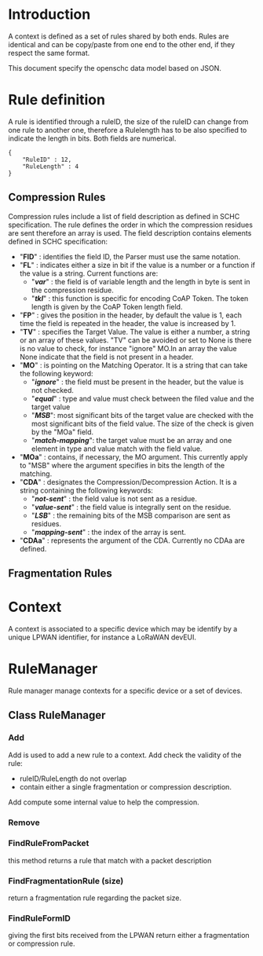 # Introduction

A context is defined as a set of rules shared by both ends. Rules are identical and can be
copy/paste from one end to the other end, if they respect the same format.

This document specify the openschc data model based on JSON. 

# Rule definition

A rule is identified through a ruleID, the size of the ruleID can change from one rule to
another one, therefore a Rulelength has to be also specified to indicate the length in bits.
Both fields are numerical.


 	{
 		"RuleID" : 12,
 		"RuleLength" : 4
    }
 
 ## Compression Rules
 
Compression rules include a list of field description as defined in SCHC specification. 
The rule defines the order in which the compression residues are sent therefore an array is used.
The field description contains elements defined in SCHC specification:
* "**FID**" : identifies the field ID, the Parser must use the same notation.
* "**FL**"  : indicates either a size in bit if the value is a number or a function if the 
value is a string. Current functions are:
  * "_**var**_" : the field is of variable length and the length in byte is sent in the compression residue.
  * "_**tkl**_" : this function is specific for encoding CoAP Token. The token length is given by the CoAP Token length field.
* "**FP**" : gives the position in the header, by default the value is 1, each time the field is repeated in the header, the value is increased by 1. 
* "**TV**" : specifies the Target Value. The value is either a number, a string or an array of these values. "TV" can be avoided or set to None is there is no value to check, for instance "ignore" MO.In an array the value None indicate that 
the field is not present in a header.  
* "**MO**" : is pointing on the Matching Operator. It is a string that can take the following keyword:
  * "_**ignore**_" : the field must be present in the header, but the value is not checked.
  * "_**equal**_" : type and value must check between the filed value and the target value
  * "_**MSB**_": most significant bits of the target value are checked with the most significant bits of the field value. The size of the check is given by the "MOa" field.
  * "_**match-mapping**_": the target value must be an array and one element in type and value match with the field value.
* "**MOa**" : contains, if necessary, the MO argument. This currently apply to "MSB" where the argument specifies in bits the length of the matching.
* "**CDA**" : designates the Compression/Decompression Action. It is a string containing the following keywords:
   * "_**not-sent**_" : the field value is not sent as a residue.
   * "_**value-sent**_" : the field value is integrally sent on the residue. 
   * "_**LSB**_" : the remaining bits of the MSB comparison are sent as residues.
   * "_**mapping-sent**_" : the index of the array is sent.
* "**CDAa**" : represents the argument of the CDA. Currently no CDAa are defined.
  
     
 
 
 ## Fragmentation Rules
 
 
 # Context
 
 A context is associated to a specific device which may be identify by a unique LPWAN 
 identifier, for instance a LoRaWAN devEUI.
 

 # RuleManager 
 
 Rule manager manage contexts for a specific device or a set of devices. 
 
 
 ## Class RuleManager
 
 
 
### Add 
 
 Add is used to add a new rule to a context. Add check the validity of the rule:
 * ruleID/RuleLength do not overlap
 * contain either a single fragmentation or compression description. 
 
 Add compute some internal value to help the compression. 
 
 
### Remove
 
 
### FindRuleFromPacket

 this method returns a rule that match with a packet description
 
### FindFragmentationRule (size)

 return a fragmentation rule regarding the packet size.
 
 
### FindRuleFormID

giving the first bits received from the LPWAN return either a fragmentation or compression rule.
